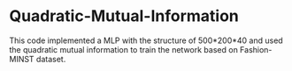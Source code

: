 # Quadratic-Mutual-Information
This code implemented a MLP with the structure of 500\*200\*40 and used the quadratic mutual information to train the network based on Fashion-MINST dataset.
